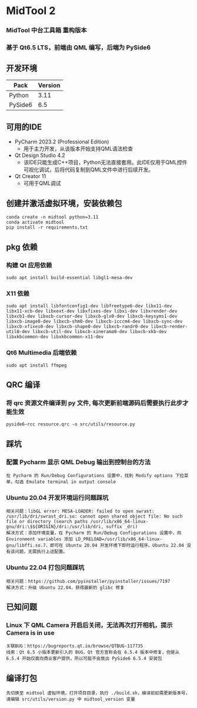 # MidTool 2
### MidTool 中台工具箱 重构版本 
### 基于 Qt6.5 LTS，前端由 QML 编写，后端为 PySide6

## 开发环境
| Pack    | Version |
|---------|---------|
| Python  | 3.11    |
| PySide6 | 6.5     |

## 可用的IDE
- PyCharm 2023.2 (Professional Edition)
  - 用于主力开发，从该版本开始支持QML语法检查
- Qt Design Studio 4.2 
  - 该IDE只能生成C++项目，Python无法直接套用。此IDE仅用于QML控件可视化调试，后将代码复制到QML文件中进行后续开发。
- Qt Creator 11 
  - 可用于QML调试

## 创建并激活虚拟环境，安装依赖包
```
conda create -n midtool python=3.11
conda activate midtool
pip install -r requirements.txt
```

## pkg 依赖
### 构建 Qt 应用依赖
`sudo apt install build-essential libgl1-mesa-dev`
### X11 依赖
`sudo apt install libfontconfig1-dev libfreetype6-dev libx11-dev libx11-xcb-dev libxext-dev libxfixes-dev libxi-dev libxrender-dev libxcb1-dev libxcb-cursor-dev libxcb-glx0-dev libxcb-keysyms1-dev libxcb-image0-dev libxcb-shm0-dev libxcb-icccm4-dev libxcb-sync-dev libxcb-xfixes0-dev libxcb-shape0-dev libxcb-randr0-dev libxcb-render-util0-dev libxcb-util-dev libxcb-xinerama0-dev libxcb-xkb-dev libxkbcommon-dev libxkbcommon-x11-dev`
### Qt6 Multimedia 后端依赖
`sudo apt install ffmpeg`

## QRC 编译
### 将 qrc 资源文件编译到 py 文件, 每次更新前端源码后需要执行此步才能生效
`pyside6-rcc resource.qrc -o src/utils/resource.py`

## 踩坑
### 配置 Pycharm 显示 QML Debug 输出到控制台的方法
```
在 Pycharm 的 Run/Debug Configurations 设置中，找到 Modify options 下拉菜单，勾选 Emulate terminal in output console
```
### Ubuntu 20.04 开发环境运行问题踩坑
```
相关问题：libGL error: MESA-LOADER: failed to open swrast: /usr/lib/dri/swrast_dri.so: cannot open shared object file: No such file or directory (search paths /usr/lib/x86_64-linux-gnu/dri:\$${ORIGIN}/dri:/usr/lib/dri, suffix _dri)
解决方式：添加环境变量，在 Pycharm 的 Run/Debug Configurations 设置中，向 Environment variables 添加 LD_PRELOAD=/usr/lib/x86_64-linux-gnu/libffi.so.7，即可在 Ubuntu 20.04 开发环境下即时运行程序。Ubuntu 22.04 没有该问题，无需执行上述配置。
```
### Ubuntu 22.04 打包问题踩坑
```
相关问题：https://github.com/pyinstaller/pyinstaller/issues/7197
解决方式：升级 Ubuntu 22.04，获得最新的 glibc 修复
```

## 已知问题
### Linux 下 QML Camera 开启后关闭，无法再次打开相机，提示 Camera is in use
```
关联BUG：https://bugreports.qt.io/browse/QTBUG-117735
线索：Qt 6.5 小版本更新引入的 BUG，Qt 官方宣称会在 6.5.4 版本中修复，但是从 6.5.4 开始仅面向商业客户提供，所以可能不会放出 PySide6 6.5.4 安装包
```

## 编译打包
```先切换至 midtool 虚拟环境，打开项目目录，执行 ./build.sh，编译前如需更新版本号，请编辑 src/utils/version.py 中 midtool_version 变量```
